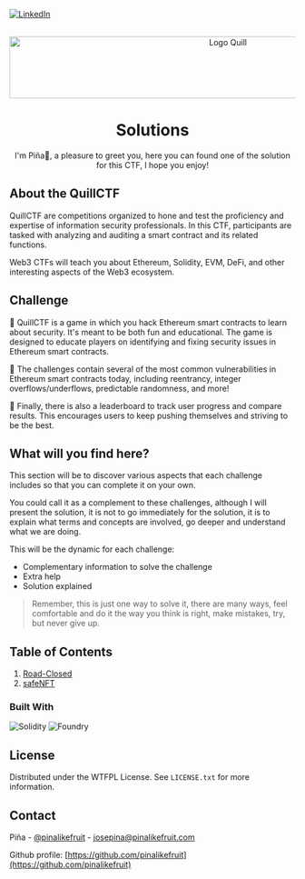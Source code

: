
<a name="readme-top"></a>

[![LinkedIn][linkedin-shield]][linkedin-url]


<br />
<div align="center">
  <a href="https://www.quillaudits.com/smart-contract-audit">
    <img src="https://assets.super.so/a799195c-7c08-410a-9254-50dd9f21a772/images/6e1d60ba-8a0b-4588-9413-fb30d1dfee82/1374FC4A-D8B8-4767-B951-ED874164BB64.png" alt="Logo Quill" width="754" height="109">
  </a>

  <h1 align="center">Solutions</h3>

  <p align="center">
    I'm Piña🍍, a pleasure to greet you, here you can found one of the solution for this CTF, I hope you enjoy!
  </p>
</div>

## About the QuillCTF

QuillCTF are competitions organized to hone and test the proficiency and expertise of information security professionals. In this CTF, participants are tasked with analyzing and auditing a smart contract and its related functions. 

Web3 CTFs will teach you about Ethereum, Solidity, EVM, DeFi, and other interesting aspects of the Web3 ecosystem.


## Challenge

📌 QuillCTF is a game in which you hack Ethereum smart contracts to learn about security. It's meant to be both fun and educational. The game is designed to educate players on identifying and fixing security issues in Ethereum smart contracts.

📌 The challenges contain several of the most common vulnerabilities in Ethereum smart contracts today, including reentrancy, integer overflows/underflows, predictable randomness, and more!

📌 Finally, there is also a leaderboard to track user progress and compare results. This encourages users to keep pushing themselves and striving to be the best.


## What will you find here?

This section will be to discover various aspects that each challenge includes so that you can complete it on your own.

You could call it as a complement to these challenges, although I will present the solution, it is not to go immediately for the solution, it is to explain what terms and concepts are involved, go deeper and understand what we are doing.

This will be the dynamic for each challenge:

- Complementary information to solve the challenge
- Extra help
- Solution explained

> Remember, this is just one way to solve it, there are many ways, feel comfortable and do it the way you think is right, make mistakes, try, but never give up.

## Table of Contents

1. <a href="https://github.com/pinalikefruit/quill-ctf/tree/master/Road-Closed"> Road-Closed</a>
2. <a href="https://github.com/pinalikefruit/quill-ctf/tree/master/safeNFT"> safeNFT</a>



### Built With

 <p align="left">
 <img src="https://img.shields.io/badge/Solidity-%23363636.svg?style=for-the-badge&logo=solidity&logoColor=white" alt="Solidity">
 <img src="https://img.shields.io/badge/Foundry-%23363636.svg?style=for-the-badge&logo=Foundry&logoColor=white" alt="Foundry">

</p>


## License

Distributed under the WTFPL License. See `LICENSE.txt` for more information.



## Contact

Piña - [@pinalikefruit](https://twitter.com/pinalikefruit) - josepina@pinalikefruit.com

Github profile: [https://github.com/pinalikefruit](https://github.com/pinalikefruit)




[linkedin-shield]: https://img.shields.io/badge/-LinkedIn-black.svg?style=for-the-badge&logo=linkedin&colorB=555
[linkedin-url]: https://www.linkedin.com/in/pinalikefruit
